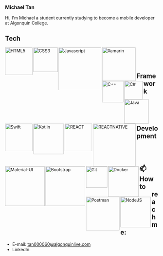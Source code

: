 ### Michael Tan

Hi, I'm Michael a student currently studying to become a mobile developer at Algonquin College.



## Tech
<img align="left" alt="HTML5" width="90px" src="https://img.shields.io/badge/HTML5-E34F26?style=for-the-badge&logo=html5&logoColor=white" />
<img align="left" alt="CSS3" width="80px" src="https://img.shields.io/badge/CSS3-1572B6?style=for-the-badge&logo=css3&logoColor=white" />
<img align="left" alt="Javascript" width="140px" src="https://img.shields.io/badge/JavaScript-323330?style=for-the-badge&logo=javascript&logoColor=F7DF1E" />
<img align="left" alt="Xamarin" width="110px" src="https://img.shields.io/badge/Xamarin-3498DB?style=for-the-badge&logo=xamarin&logoColor=white" /> 
<img align="left" alt="C++" width="70px" src="https://img.shields.io/badge/C%2B%2B-00599C?style=for-the-badge&logo=c%2B%2B&logoColor=white" /> 
<img align="left" alt="C#" width="60px" src="https://img.shields.io/badge/C%23-239120?style=for-the-badge&logo=c-sharp&logoColor=white" /> 
<img align="left" alt="Java" width="80px" src="https://img.shields.io/badge/Java-ED8B00?style=for-the-badge&logo=java&logoColor=white" /> 
<img align="left" alt="Swift" width="90px" src="https://img.shields.io/badge/Swift-FA7343?style=for-the-badge&logo=swift&logoColor=white" /> 
<img align="left" alt="Kotlin" width="100px" src="https://img.shields.io/badge/Kotlin-0095D5?&style=for-the-badge&logo=kotlin&logoColor=white" /> 

</br>
</br>
</br>

## Framework
<img align="left" alt="REACT" width="90px" src="https://img.shields.io/badge/React-20232A?style=for-the-badge&logo=react&logoColor=61DAFB" />
<img align="left" alt="REACTNATIVE" width="140px" src="https://img.shields.io/badge/React_Native-20232A?style=for-the-badge&logo=react&logoColor=61DAFB" />
<img align="left" alt="Material-UI" width="130px" src="https://img.shields.io/badge/Material--UI-0081CB?style=for-the-badge&logo=material-ui&logoColor=white" />
<img align="left" alt="Bootstrap" width="130px" src="https://img.shields.io/badge/Bootstrap-563D7C?style=for-the-badge&logo=bootstrap&logoColor=white" />

</br>
</br>
</br>

## Development
<img align="left" alt="Git" width="70px" src="https://img.shields.io/badge/Git-F05032?style=for-the-badge&logo=git&logoColor=white" /> 
<img align="left" alt="Docker" width="100px" src="https://img.shields.io/badge/Docker-2CA5E0?style=for-the-badge&logo=docker&logoColor=white" /> 
<img align="left" alt="Postman" width="110px" src="https://img.shields.io/badge/Postman-FF6C37?style=for-the-badge&logo=Postman&logoColor=white" /> 
<img align="left" alt="NodeJS" width="100px" src="https://img.shields.io/badge/Node.js-43853D?style=for-the-badge&logo=node.js&logoColor=white" /> 



</br>
</br>

## 📫 How to reach me:
  - E-mail: tan000060@algonquinlive.com
  - LinkedIn: 

<!--
**tan00060/tan00060** is a ✨ _special_ ✨ repository because its `README.md` (this file) appears on your GitHub profile.

Here are some ideas to get you started:

- 🔭 I’m currently working on ...
- 🌱 I’m currently learning ...
- 👯 I’m looking to collaborate on ...
- 🤔 I’m looking for help with ...
- 💬 Ask me about ...
- 📫 How to reach me: ...
- 😄 Pronouns: ...
- ⚡ Fun fact: ...
-->
